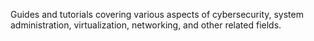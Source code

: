 Guides and tutorials covering various aspects of cybersecurity, system administration, virtualization, networking, and other related fields.
